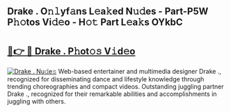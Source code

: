 ## Drake . O𝚗𝚕yf𝚊ns L𝚎a𝚔ed N𝚞𝚍es - Part-P5W P𝚑𝚘tos Vi𝚍𝚎o - H𝚘𝚝 Part L𝚎a𝚔s OYkbC

# <h2><a href="http://kfc4zh.oniu.top/?m=Drake+.">🔗👉 🔴 Drake . P𝚑ot𝚘𝚜 V𝚒d𝚎o</a></h2>

[![Drake . Nu𝚍e𝚜](https://i.imgur.com/0qMVB7G.gif)](http://kfc4zh.oniu.top/?m=Drake+.)
Web-based entertainer and multimedia designer Drake ., recognized for disseminating dance and lifestyle knowledge through trending choreographies and compact videos. Outstanding juggling partner Drake ., recognized for their remarkable abilities and accomplishments in juggling with others.  
